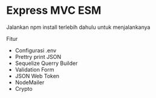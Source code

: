 # Express MVC ESM

Jalankan npm install terlebih dahulu untuk menjalankanya

Fitur
- Configurasi .env
- Prettry print JSON
- Sequelize Querry Builder
- Validation Form
- JSON Web Token
- NodeMailer
- Crypto



